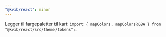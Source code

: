 ```yaml
---
"@kvib/react": minor
---
```


Legger til fargepaletter til kart: `import { mapColors, mapColorsRGBA } from "@kvib/react/src/theme/tokens";`.
